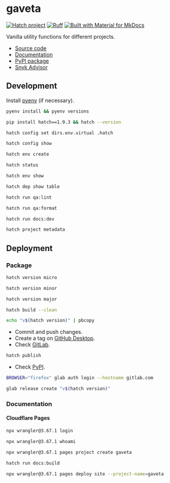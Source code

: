 # gaveta

[![Hatch project](https://img.shields.io/badge/%F0%9F%A5%9A-Hatch-4051b5.svg)](https://github.com/pypa/hatch)
[![Ruff](https://img.shields.io/endpoint?url=https://raw.githubusercontent.com/astral-sh/ruff/main/assets/badge/v2.json)](https://github.com/astral-sh/ruff)
[![Built with Material for MkDocs](https://img.shields.io/badge/Material_for_MkDocs-526CFE?style=for-the-badge&logo=MaterialForMkDocs&logoColor=white)](https://squidfunk.github.io/mkdocs-material/)

Vanilla utility functions for different projects.

- [Source code](https://gitlab.com/joaommpalmeiro/gaveta)
- [Documentation](https://gaveta.joao.tools/)
- [PyPI package](https://pypi.org/project/gaveta/)
- [Snyk Advisor](https://snyk.io/advisor/python/gaveta)

## Development

Install [pyenv](https://github.com/pyenv/pyenv) (if necessary).

```bash
pyenv install && pyenv versions
```

```bash
pip install hatch==1.9.3 && hatch --version
```

```bash
hatch config set dirs.env.virtual .hatch
```

```bash
hatch config show
```

```bash
hatch env create
```

```bash
hatch status
```

```bash
hatch env show
```

```bash
hatch dep show table
```

```bash
hatch run qa:lint
```

```bash
hatch run qa:format
```

```bash
hatch run docs:dev
```

```bash
hatch project metadata
```

## Deployment

### Package

```bash
hatch version micro
```

```bash
hatch version minor
```

```bash
hatch version major
```

```bash
hatch build --clean
```

```bash
echo "v$(hatch version)" | pbcopy
```

- Commit and push changes.
- Create a tag on [GitHub Desktop](https://github.blog/2020-05-12-create-and-push-tags-in-the-latest-github-desktop-2-5-release/).
- Check [GitLab](https://gitlab.com/joaommpalmeiro/gaveta/-/tags).

```bash
hatch publish
```

- Check [PyPI](https://pypi.org/project/gaveta/).

```bash
BROWSER="firefox" glab auth login --hostname gitlab.com
```

```bash
glab release create "v$(hatch version)"
```

### Documentation

#### Cloudflare Pages

```bash
npx wrangler@3.67.1 login
```

```bash
npx wrangler@3.67.1 whoami
```

```bash
npx wrangler@3.67.1 pages project create gaveta
```

```bash
hatch run docs:build
```

```bash
npx wrangler@3.67.1 pages deploy site --project-name=gaveta
```
